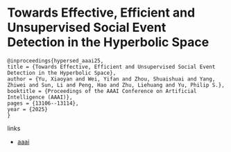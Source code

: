 # Towards Effective, Efficient and Unsupervised Social Event Detection in the Hyperbolic Space

```
@inproceedings{hypersed_aaai25,
title = {Towards Effective, Efficient and Unsupervised Social Event Detection in the Hyperbolic Space},
author = {Yu, Xiaoyan and Wei, Yifan and Zhou, Shuaishuai and Yang, Zhiwei and Sun, Li and Peng, Hao and Zhu, Liehuang and Yu, Philip S.},
booktitle = {Proceedings of the AAAI Conference on Artificial Intelligence (AAAI)},
pages = {13106--13114},
year = {2025}
}
```

links
- [aaai](https://ojs.aaai.org/index.php/AAAI/article/view/33430)
